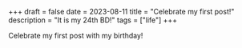 +++
draft = false
date = 2023-08-11
title = "Celebrate my first post!"
description = "It is my 24th BD!"
tags = ["life"]
+++

Celebrate my first post with my birthday!